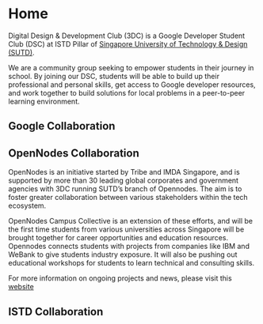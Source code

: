 # Home
Digital Design & Development Club (3DC) is a Google Developer Student Club (DSC) at ISTD Pillar of [Singapore University of Technology & Design (SUTD)](https://www.sutd.edu.sg/).

We are a community group seeking to empower students in their journey in school. By joining our DSC, students will be able to build up their professional and personal skills, get access to Google developer resources, and work together to build solutions for local problems in a peer-to-peer learning environment.

## Google Collaboration 

## OpenNodes Collaboration

OpenNodes is an initiative started by Tribe and IMDA Singapore, and is supported by more than 30 leading global corporates and government agencies with 3DC running SUTD’s branch of Opennodes. The aim is to foster greater collaboration between various stakeholders within the tech ecosystem.

OpenNodes Campus Collective is an extension of these efforts, and will be the first time students from various universities across Singapore will be brought together for career opportunities and education resources. Opennodes connects students with projects from companies like IBM and WeBank to give students industry exposure. It will also be pushing out educational workshops for students to learn technical and consulting skills.

For more information on ongoing projects and news, please visit this [website](https://campus.opennodes.com/)

## ISTD Collaboration
